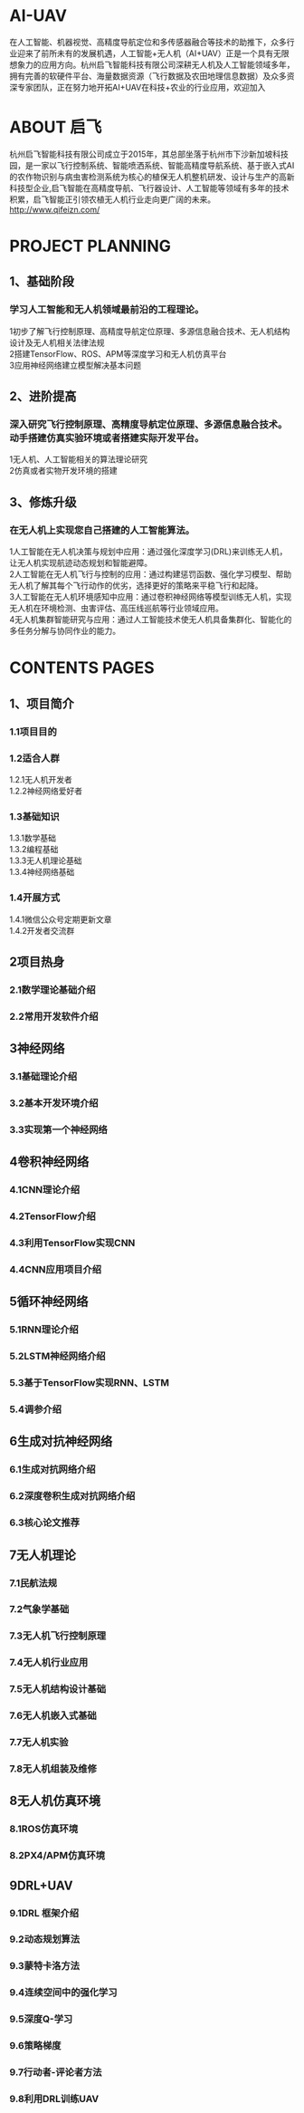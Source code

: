 ﻿# AI-UAV
在人工智能、机器视觉、高精度导航定位和多传感器融合等技术的助推下，众多行业迎来了前所未有的发展机遇，人工智能+无人机（AI+UAV）正是一个具有无限想象力的应用方向。杭州启飞智能科技有限公司深耕无人机及人工智能领域多年，拥有完善的软硬件平台、海量数据资源（飞行数据及农田地理信息数据）及众多资深专家团队，正在努力地开拓AI+UAV在科技+农业的行业应用，欢迎加入


# ABOUT 启飞
杭州启飞智能科技有限公司成立于2015年，其总部坐落于杭州市下沙新加坡科技园，是一家以飞行控制系统、智能喷洒系统、智能高精度导航系统、基于嵌入式AI的农作物识别与病虫害检测系统为核心的植保无人机整机研发、设计与生产的高新科技型企业,启飞智能在高精度导航、飞行器设计、人工智能等领域有多年的技术积累，启飞智能正引领农植无人机行业走向更广阔的未来。
http://www.qifeizn.com/  


# PROJECT PLANNING
## 1、基础阶段
### 学习人工智能和无人机领域最前沿的工程理论。
1初步了解飞行控制原理、高精度导航定位原理、多源信息融合技术、无人机结构设计及无人机相关法律法规  
2搭建TensorFlow、ROS、APM等深度学习和无人机仿真平台  
3应用神经网络建立模型解决基本问题  

## 2、进阶提高
### 深入研究飞行控制原理、高精度导航定位原理、多源信息融合技术。动手搭建仿真实验环境或者搭建实际开发平台。
1无人机、人工智能相关的算法理论研究  
2仿真或者实物开发环境的搭建  

## 3、修炼升级
### 在无人机上实现您自己搭建的人工智能算法。
1人工智能在无人机决策与规划中应用：通过强化深度学习(DRL)来训练无人机，让无人机实现航迹动态规划和智能避障。  
2人工智能在无人机飞行与控制的应用：通过构建惩罚函数、强化学习模型、帮助无人机了解其每个飞行动作的优劣，选择更好的策略来平稳飞行和起降。  
3人工智能在无人机环境感知中应用：通过卷积神经网络等模型训练无人机，实现无人机在环境检测、虫害评估、高压线巡航等行业领域应用。  
4无人机集群智能研究与应用：通过人工智能技术使无人机具备集群化、智能化的多任务分解与协同作业的能力。  


# CONTENTS PAGES
## 1、项目简介  
### 1.1项目目的  
### 1.2适合人群  
1.2.1无人机开发者  
1.2.2神经网络爱好者    
### 1.3基础知识  
1.3.1数学基础  
1.3.2编程基础  
1.3.3无人机理论基础  
1.3.4神经网络基础  
### 1.4开展方式  
1.4.1微信公众号定期更新文章  
1.4.2开发者交流群  
## 2项目热身  
### 2.1数学理论基础介绍  
### 2.2常用开发软件介绍  
## 3神经网络  
### 3.1基础理论介绍  
### 3.2基本开发环境介绍  
### 3.3实现第一个神经网络  
## 4卷积神经网络  
### 4.1CNN理论介绍  
### 4.2TensorFlow介绍  
### 4.3利用TensorFlow实现CNN  
### 4.4CNN应用项目介绍  
## 5循环神经网络  
### 5.1RNN理论介绍  
### 5.2LSTM神经网络介绍  
### 5.3基于TensorFlow实现RNN、LSTM  
### 5.4调参介绍  
## 6生成对抗神经网络  
### 6.1生成对抗网络介绍  
### 6.2深度卷积生成对抗网络介绍  
### 6.3核心论文推荐  
## 7无人机理论  
### 7.1民航法规  
### 7.2气象学基础  
### 7.3无人机飞行控制原理  
### 7.4无人机行业应用  
### 7.5无人机结构设计基础  
### 7.6无人机嵌入式基础  
### 7.7无人机实验  
### 7.8无人机组装及维修  
## 8无人机仿真环境  
### 8.1ROS仿真环境  
### 8.2PX4/APM仿真环境  
## 9DRL+UAV  
### 9.1DRL 框架介绍  
### 9.2动态规划算法  
### 9.3蒙特卡洛方法  
### 9.4连续空间中的强化学习  
### 9.5深度Q-学习  
### 9.6策略梯度  
### 9.7行动者-评论者方法  
### 9.8利用DRL训练UAV  
